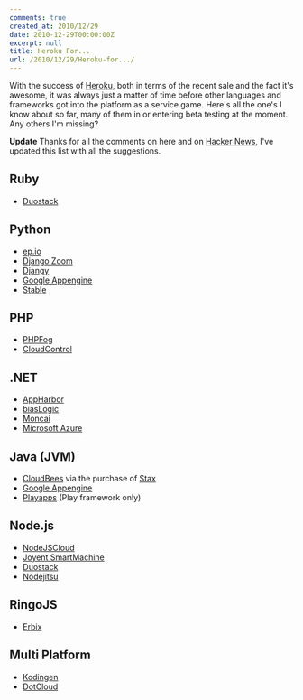 ```yaml
---
comments: true
created_at: 2010/12/29
date: 2010-12-29T00:00:00Z
excerpt: null
title: Heroku For...
url: /2010/12/29/Heroku-for.../
---
```


With the success of [Heroku](http://heroku.com), both in terms of the recent sale and the fact it's awesome, it was always just a matter of time before other languages and frameworks got into the platform as a service game. Here's all the one's I know about so far, many of them in or entering beta testing at the moment. Any others I'm missing?

**Update** Thanks for all the comments on here and on [Hacker News](http://news.ycombinator.com/item?id=2050203), I've updated this list with all the suggestions.

Ruby
----

-   [Duostack](http://www.duostack.com/)

Python
------

-   [ep.io](http://www.ep.io/)
-   [Django Zoom](http://DjangoZoom.com/)
-   [Djangy](https://www.djangy.com/)
-   [Google Appengine](http://appengine.google.com/)
-   [Stable](http://stable.io/)

PHP
---

-   [PHPFog](http://phpfog.com/)
-   [CloudControl](http://cloudcontrol.com)

.NET
----

-   [AppHarbor](http://appharbor.com/)
-   [biasLogic](http://biaslogic.com/)
-   [Moncai](http://moncai.com/)
-   [Microsoft Azure](http://microsoft.com/azure)

Java (JVM)
----------

-   [CloudBees](http://www.cloudbees.com) via the purchase of [Stax](http://stax.net/)
-   [Google Appengine](http://appengine.google.com/)
-   [Playapps](http://www.playapps.net/) (Play framework only)

Node.js
-------

-   [NodeJSCloud](http://www.nodejscloud.com/)
-   [Joyent SmartMachine](https://no.de/)
-   [Duostack](http://www.duostack.com/)
-   [Nodejitsu](http://nodejitsu.com/)

RingoJS
-------

-   [Erbix](http://www.erbix.com/)

Multi Platform
--------------

-   [Kodingen](http://kodingen.com/)
-   [DotCloud](http://dotcloud.com)
